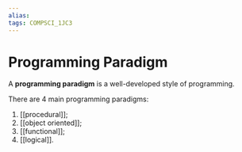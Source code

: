 ```yaml
---
alias:
tags: COMPSCI_1JC3
---
```

# Programming Paradigm
A **programming paradigm** is a well-developed style of programming. 

There are 4 main programming paradigms:
1. [[procedural]];
2. [[object oriented]];
3. [[functional]];
4. [[logical]].